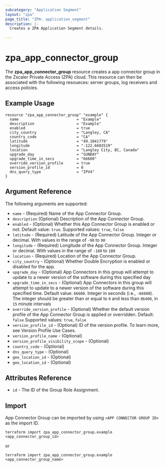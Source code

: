```yaml
---
subcategory: "Application Segment"
layout: "zpa"
page_title: "ZPA: application_segment"
description: |-
  Creates a ZPA Application Segment details.
  
---
```


# zpa_app_connector_group

The **zpa_app_connector_group** resource creates a app connector group in the Zscaler Private Access (ZPA) cloud. This resource can then be associated with the following resoueces: server groups, log receivers and access policies.

## Example Usage

```hcl
resource "zpa_app_connector_group" "example" {
  name                          = "Example"
  description                   = "Example"
  enabled                       = true
  city_country                  = "Langley, CA"
  country_code                  = "CA"
  latitude                      = "49.1041779"
  longitude                     = "-122.6603519"
  location                      = "Langley City, BC, Canada"
  upgrade_day                   = "SUNDAY"
  upgrade_time_in_secs          = "66600"
  override_version_profile      = true
  version_profile_id            = 0
  dns_query_type                = "IPV4"
}
```

## Argument Reference

The following arguments are supported:

* `name` - (Required) Name of the App Connector Group.
* `description` (Optional) Description of the App Connector Group.
* `enabled` - (Optional) Whether this App Connector Group is enabled or not. Default value: `true`. Supported values: `true`, `false`
* `latitude` - (Required) Latitude of the App Connector Group. Integer or decimal. With values in the range of `-90` to `90`
* `longitude` - (Required) Longitude of the App Connector Group. Integer or decimal. With values in the range of `-180` to `180`
* `location` - (Required) Location of the App Connector Group.
* `city_country` - (Optional) Whether Double Encryption is enabled or disabled for the app.
* `upgrade_day` - (Optional) App Connectors in this group will attempt to update to a newer version of the software during this specified day
* `upgrade_time_in_secs` - (Optional) App Connectors in this group will attempt to update to a newer version of the software during this specified time. Default value: `66600`. Integer in seconds (i.e., `-66600`). The integer should be greater than or equal to `0` and less than `86400`, in `15` minute intervals
* `override_version_profile` - (Optional) Whether the default version profile of the App Connector Group is applied or overridden. Default: `false` Supported values: `true`, `false`
* `version_profile_id` - (Optional) ID of the version profile. To learn more, see Version Profile Use Cases.
* `version_profile_name` - (Optional)
* `version_profile_visibility_scope` - (Optional)
* `country_code` - (Optional)
* `dns_query_type` - (Optional)
* `geo_location_id` - (Optional)
* `geo_location_id` - (Optional)

## Attributes Reference

* `id` - The ID of the Group Role Assignment.

## Import

App Connector Group can be imported by using `<APP CONNECTOR GROUP ID>` as the import ID.

```shell
terraform import zpa_app_connector_group.example <app_connector_group_id>
```
or
```shell
terraform import zpa_app_connector_group.example <app_connector_group_name>
```
